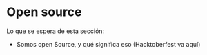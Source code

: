 # Open source

Lo que se espera de esta sección:
- Somos open Source, y qué significa eso (Hacktoberfest va aquí)
